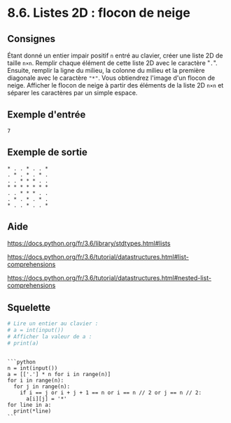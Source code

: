 # 8.6. Listes 2D : flocon de neige

## Consignes

Étant donné un entier impair positif `n` entré au clavier, créer une liste 2D de taille `n×n`. Remplir chaque élément de cette liste 2D avec le caractère "`.`". Ensuite, remplir la ligne du milieu, la colonne du milieu et la première diagonale avec le caractère `"*"`.  Vous obtiendrez l'image d'un flocon de neige. Afficher le flocon de neige à partir des éléments de la liste 2D `n×n` et séparer les caractères par un simple espace.

## Exemple d'entrée

```
7
```

## Exemple de sortie

```
* . . * . . *
. * . * . * .
. . * * * . .
* * * * * * *
. . * * * . .
. * . * . * .
* . . * . . *
```

## Aide

https://docs.python.org/fr/3.6/library/stdtypes.html#lists

https://docs.python.org/fr/3.6/tutorial/datastructures.html#list-comprehensions

https://docs.python.org/fr/3.6/tutorial/datastructures.html#nested-list-comprehensions

## Squelette

```python
# Lire un entier au clavier :
# a = int(input())
# Afficher la valeur de a :
# print(a)
```

````{dropdown} Proposition de solution

```python
n = int(input())
a = [['.'] * n for i in range(n)]
for i in range(n):
  for j in range(n):
    if i == j or i + j + 1 == n or i == n // 2 or j == n // 2:
      a[i][j] = '*'
for line in a:
  print(*line)
```
````
